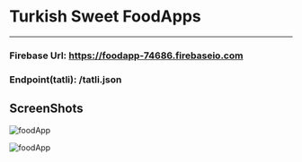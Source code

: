 # Turkish Sweet FoodApps
----------

### Firebase Url: https://foodapp-74686.firebaseio.com
### Endpoint(tatli): /tatli.json

## ScreenShots

![foodApp](https://github.com/VBT-Intership/FatihEmreKalem-FoodApp/blob/master/github/page1.gif)


![foodApp](https://github.com/VBT-Intership/FatihEmreKalem-FoodApp/blob/master/github/page2.gif)
